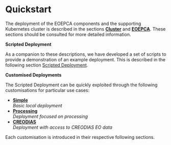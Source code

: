 # Quickstart

The deployment of the EOEPCA components and the supporting Kubernetes cluster is described in the sections [**Cluster**](../cluster/prerequisite-tooling.md) and [**EOEPCA**](../eoepca/persistence.md). These sections should be consulted for more detailed information.

**Scripted Deployment**

As a companion to these descriptions, we have developed a set of scripts to provide a demonstration of an example deployment. This is described in the following section [Scripted Deployment](scripted-deployment.md).

**Customised Deployments**

The Scripted Deployment can be quickly exploited through the following customisations for particular use cases:

* **[Simple](simple-deployment.md)**<br>
  _Basic local deployment_
* **[Processing](processing-deployment.md)**<br>
  _Deployment focused on processing_
* **[CREODIAS](creodias-deployment.md)**<br>
  _Deployment with access to CREODIAS EO data_

Each customisation is introduced in their respective following sections.
